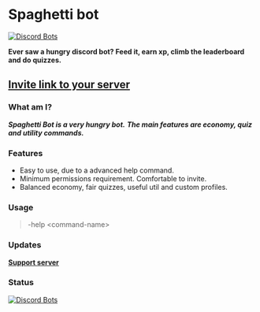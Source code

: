 # Spaghetti bot

[![Discord Bots](https://discordbots.org/api/widget/status/585142238217240577.svg)](https://discordbots.org/bot/585142238217240577)

**Ever saw a hungry discord bot? Feed it, earn xp, climb the leaderboard and do quizzes.**

## [Invite link to your server](https://discordapp.com/oauth2/authorize?client_id=585142238217240577&scope=bot&permissions=19520)

### What am I?

***Spaghetti Bot is a very hungry bot.***
***The main features are economy, quiz and utility commands.***

### Features

- Easy to use, due to a advanced help command.
- Minimum permissions requirement. Comfortable to invite.
- Balanced economy, fair quizzes, useful util and custom profiles.

### Usage

> -help \<command-name\>

### Updates

**[Support server](https://discordapp.com/invite/W5Zj3G2)**

### Status

[![Discord Bots](https://discordbots.org/api/widget/585142238217240577.svg)](https://discordbots.org/bot/585142238217240577)